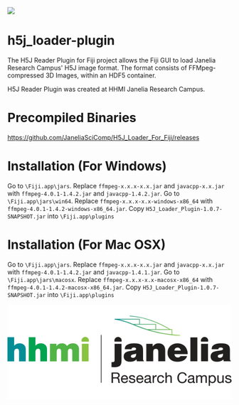 [![](https://travis-ci.org/fiji/H5J_Loader_Plugin.svg?branch=master)](https://travis-ci.org/fiji/H5J_Loader_Plugin)

# h5j_loader-plugin
The H5J Reader Plugin for Fiji project allows the Fiji GUI to load Janelia Research Campus' H5J image format. The format consists of FFMpeg-compressed 3D Images,
within an HDF5 container.

H5J Reader Plugin was created at HHMI Janelia Research Campus.


Precompiled Binaries
========
https://github.com/JaneliaSciComp/H5J_Loader_For_Fiji/releases

Installation (For Windows)
========
Go to `\Fiji.app\jars`.
Replace `ffmpeg-x.x.x-x.x.jar` and `javacpp-x.x.jar` with `ffmpeg-4.0.1-1.4.2.jar` and `javacpp-1.4.2.jar`.
Go to `\Fiji.app\jars\win64`.
Replace `ffmpeg-x.x.x-x.x-windows-x86_64` with `ffmpeg-4.0.1-1.4.2-windows-x86_64.jar`.
Copy `H5J_Loader_Plugin-1.0.7-SNAPSHOT.jar` into `\Fiji.app\plugins`

Installation (For Mac OSX)
========
Go to `\Fiji.app\jars`.
Replace `ffmpeg-x.x.x-x.x.jar` and `javacpp-x.x.jar` with `ffmpeg-4.0.1-1.4.2.jar` and `javacpp-1.4.1.jar`.
Go to `\Fiji.app\jars\macosx`.
Replace `ffmpeg-x.x.x-x.x-macosx-x86_64` with `ffmpeg-4.0.1-1.4.2-macosx-x86_64.jar`.
Copy `H5J_Loader_Plugin-1.0.7-SNAPSHOT.jar` into `\Fiji.app\plugins`

![Janelia Logo](hhmi_janelia_transparentbkgrnd.png)
